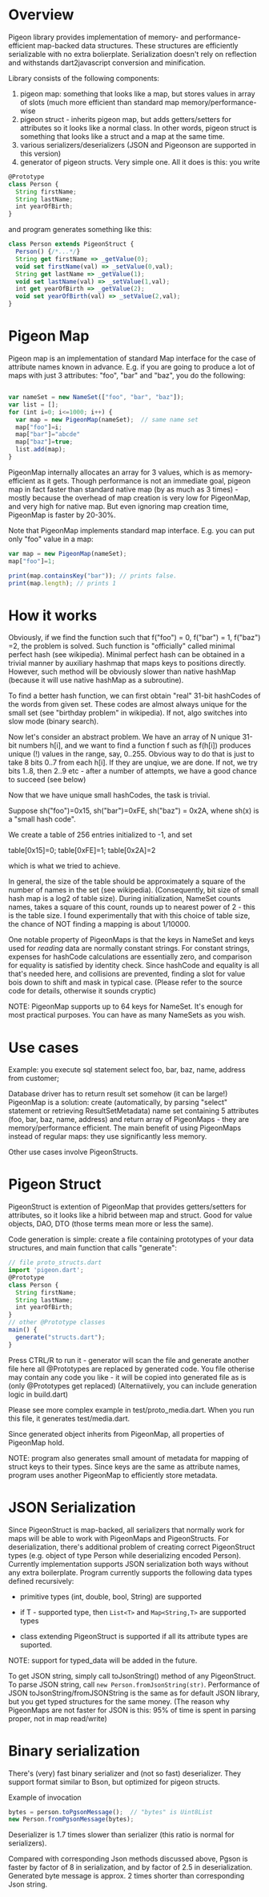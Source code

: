 Overview
========
Pigeon library provides implementation of memory- and performance-efficient map-backed data structures. These structures are efficiently serializable with  no extra 
bolierplate. Serialization doesn't rely on reflection and withstands dart2javascript conversion and minification.

Library consists of the following components:

1. pigeon map: something that looks like a map, but stores values in array of slots (much more efficient than standard map memory/performance-wise
2. pigeon struct - inherits pigeon map, but adds getters/setters for attributes so it looks like a normal class. In other words, pigeon struct is something that looks 
like a struct and a map at the same time. 
3. various serializers/deserializers (JSON and Pigeonson are supported in this version)
4. generator of pigeon structs. Very simple one. All it does is this: you write

```javascript
@Prototype
class Person {
  String firstName;
  String lastName;
  int yearOfBirth;
}
```

and program generates something like this:

```javascript
class Person extends PigeonStruct {
  Person() {/*...*/} 
  String get firstName => _getValue(0);
  void set firstName(val) => _setValue(0,val);
  String get lastName => _getValue(1);
  void set lastName(val) => _setValue(1,val);
  int get yearOfBirth => _getValue(2);
  void set yearOfBirth(val) => _setValue(2,val);
}
```

Pigeon Map
==========

Pigeon map is an implementation of standard Map interface for the case of attribute names known in advance.
E.g. if you are going to produce a lot of maps with just 3 attributes: "foo", "bar" and "baz",
you do the following:

```javascript

var nameSet = new NameSet(["foo", "bar", "baz"]);
var list = [];
for (int i=0; i<=1000; i++) { 
  var map = new PigeonMap(nameSet);  // same name set
  map["foo"]=i;
  map["bar"]="abcde"
  map["baz"]=true;
  list.add(map);
}
```

PigeonMap internally allocates an array for 3 values, which is as memory-efficient as it gets.
Though performance is not an immediate goal, pigeon map in fact faster than standard native map (by as much as 3 times) - mostly because the overhead of 
map creation is very low for PigeonMap, and very high for native map. But even ignoring map creation time, PigeonMap is faster by 20-30%. 

Note that PigeonMap implements standard map interface. E.g. you can put only "foo" value in a map:

```javascript
var map = new PigeonMap(nameSet);
map["foo"]=1;

print(map.containsKey("bar")); // prints false.
print(map.length); // prints 1
```

How it works
============

Obviously, if we find the function such that f("foo") = 0, f("bar") = 1, f("baz") =2, the problem is solved.
Such function is "officially" called minimal perfect hash (see wikipedia). Minimal perfect hash can be obtained in a trivial manner by auxiliary hashmap
that maps keys to positions directly. However, such method will be obviously slower than native hashMap (because it will use native hashMap as a subroutine).
 
To find a better hash function, we can first obtain "real" 31-bit hashCodes of the words from given set. These codes are almost always unique for the small set (see "birthday problem" in wikipedia).
If not, algo switches into slow mode (binary search).

Now let's consider an abstract problem. We have an array of N unique 31-bit numbers h[i], and we want to find a function f such as
f(h[i]) produces unique (!) values in the range, say, 0..255. Obvious way to do that is just to take 8 bits 0..7 from each h[i].
If they are unqiue, we are done. If not, we try bits 1..8, then 2..9 etc - after a number of attempts, we have a good chance to succeed (see below)

Now that we have unique small hashCodes, the task is trivial.

Suppose sh("foo")=0x15, sh("bar")=0xFE, sh("baz") = 0x2A, whene sh(x) is a "small hash code".

We create a table of 256 entries initialized to -1, and set

table[0x15]=0; table[0xFE]=1; table[0x2A]=2

which is what we tried to achieve.

In general, the size of the table should be approximately a square of the number of names in the set (see wikipedia). (Consequently, bit size of small hash map is a
log2 of table size). During initialization, NameSet counts names, takes a square of this count, rounds up to nearest power of 2  - this is the table size. I found experimentally that with this choice of table size, 
the chance of NOT finding a mapping is about 1/10000.

One notable property of PigeonMaps is that the keys in NameSet and keys used for *reading* data are normally constant strings.
For constant strings, expenses for hashCode calculations are essentially zero, and comparison for equality is satisfied by identity check.
Since hashCode and equality is all that's needed here, and collisions are prevented, finding a slot for value bois down to shift and mask in typical case.
(Please refer to the source code for details, otherwise it sounds cryptic)

NOTE: PigeonMap supports up to 64 keys for NameSet. It's enough for most practical purposes. You can have as many NameSets as you wish. 

Use cases
=========

Example: you execute sql statement
select foo, bar, baz, name, address from customer;

Database driver has to return result set somehow (it can be large!)
PigeonMap is a solution: create (automatically, by parsing "select" statement or retrieving ResultSetMetadata) name set containing 5 attributes (foo, bar, baz, name, address) and return array of PigeonMaps - they are memory/performance efficient.
The main benefit of using PigeonMaps instead of regular maps: they use significantly less memory.

Other use cases involve PigeonStructs.

Pigeon Struct
=============

PigeonStruct is extention of PigeonMap that provides getters/setters for attributes, so it looks like a hibrid between map and struct. Good for value objects, 
DAO, DTO (those terms mean more or less the same).

Code generation is simple: create a file containing prototypes of your data structures, and main function that calls "generate":

```javascript
// file proto_structs.dart
import 'pigeon.dart';
@Prototype
class Person {
  String firstName;
  String lastName;
  int yearOfBirth;
}
// other @Prototype classes
main() {
  generate("structs.dart");
}
```

Press CTRL/R to run it - generator will scan the file and generate another file here all @Prototypes are replaced by generated code. You file otherise may contain
any code you like - it will be copied into generated file as is (only @Prototypes get replaced)
(Alternatiively, you can include generation logic in build.dart)

Please see more complex example in test/proto_media.dart. When you run this file, it generates test/media.dart.

Since generated object inherits from PigeonMap, all properties of PigeonMap hold.

NOTE: program also generates small amount of metadata for mapping of struct keys to their types. Since keys are the same as attribute names, program uses another 
PigeonMap to efficiently store metadata.

JSON Serialization
==================

Since PigeonStruct is map-backed, all serializers that normally work for maps will be able to work with PigeonMaps and PigeonStructs.
For deserialization, there's additional problem of creating correct PigeonStruct types (e.g. object of type Person while deserializing encoded Person).
Currently implementation supports JSON serialization both ways without any extra boilerplate. Program currently supports the following data types defined
recursively:

- primitive types (int, double, bool, String) are supported

- if T - supported type, then `List<T>` and `Map<String,T>` are supported types

- class extending PigeonStruct is supported if all its attribute types are suported.

NOTE: support for typed_data will be added in the future.
 
To get JSON string, simply call toJsonString() method of any PigeonStruct. To parse JSON string, call `new Person.fromJsonString(str)`.
Performance of JSON toJsonString/fromJSONString is the same as for default JSON library, but you get typed structures for the same money.
(The reason why PigeonMaps are not faster for JSON is this: 95% of time is spent in parsing proper, not in map read/write) 
  
Binary serialization
====================

There's (very) fast binary serializer and (not so fast) deserializer. They support format similar to Bson, but optimized for pigeon structs.

Example of invocation
```javascript
bytes = person.toPgsonMessage();  // "bytes" is Uint8List
new Person.fromPgsonMessage(bytes);
```

Deserializer is 1.7 times slower than serializer (this ratio is normal for serializers).

Compared with corresponding Json methods discussed above, Pgson is faster by factor of 8 in serialization, and by factor of 2.5 in deserialization.
Generated byte message is approx. 2 times shorter than corresponding Json string.








 


  